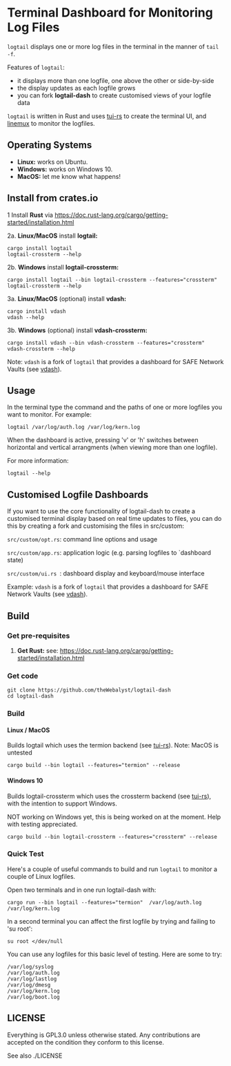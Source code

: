 # Terminal Dashboard for Monitoring Log Files

`logtail` displays one or more log files in the terminal in the manner of `tail -f`.

Features of `logtail`:
- it displays more than one logfile, one above the other or side-by-side
- the display updates as each logfile grows
- you can fork **logtail-dash** to create customised views of your logfile data

`logtail` is written in Rust and uses [tui-rs](https://github.com/fdehau/tui-rs) to create the terminal UI, and [linemux](https://github.com/jmagnuson/linemux) to monitor the logfiles.

## Operating Systems
- **Linux:** works on Ubuntu.
- **Windows:** works on Windows 10.
- **MacOS:** let me know what happens!

## Install from crates.io
1 Install **Rust** via https://doc.rust-lang.org/cargo/getting-started/installation.html

2a. **Linux/MacOS** install **logtail:**

    cargo install logtail
    logtail-crossterm --help

2b. **Windows** install **logtail-crossterm:**

    cargo install logtail --bin logtail-crossterm --features="crossterm"    logtail-crossterm --help

3a. **Linux/MacOS** (optional) install **vdash:**

    cargo install vdash
    vdash --help

3b. **Windows** (optional) install **vdash-crossterm:**

    cargo install vdash --bin vdash-crossterm --features="crossterm"
    vdash-crossterm --help

Note: `vdash` is a fork of `logtail` that provides a dashboard for SAFE Network Vaults (see [vdash](https://github.com/theWebalyst/vdash)).

## Usage

In the terminal type the command and the paths of one or more logfiles you want to monitor. For example:

    logtail /var/log/auth.log /var/log/kern.log

When the dashboard is active, pressing 'v' or 'h' switches between horizontal and vertical arrangments (when viewing more than one logfile).

For more information:

    logtail --help

## Customised Logfile Dashboards

If you want to use the core functionality of logtail-dash to create
a customised terminal display based on real time updates to files,
you can do this by creating a fork and customising the files in src/custom:

`src/custom/opt.rs`:  command line options and usage

`src/custom/app.rs`:  application logic (e.g. parsing logfiles to `dashboard state)

`src/custom/ui.rs `:    dashboard display and keyboard/mouse interface

Example: `vdash` is a fork of `logtail` that provides a dashboard for SAFE Network Vaults (see [vdash](https://github.com/theWebalyst/vdash)).

## Build
### Get pre-requisites
1. **Get Rust:** see: https://doc.rust-lang.org/cargo/getting-started/installation.html

### Get code
```
git clone https://github.com/theWebalyst/logtail-dash
cd logtail-dash
```

### Build

#### Linux / MacOS
Builds logtail which uses the termion backend (see [tui-rs](https://github.com/fdehau/tui-rs)).
Note: MacOS is untested
```
cargo build --bin logtail --features="termion" --release
```

#### Windows 10
Builds logtail-crossterm which uses the crossterm backend (see [tui-rs](https://github.com/fdehau/tui-rs)), with the intention to support Windows.

NOT working on Windows yet, this is being worked on at the moment. Help with testing appreciated.
```
cargo build --bin logtail-crossterm --features="crossterm" --release
```

### Quick Test
Here's a couple of useful commands to build and run `logtail` to monitor a couple of Linux logfiles.

Open two terminals and in one run logtail-dash with:
```
cargo run --bin logtail --features="termion"  /var/log/auth.log /var/log/kern.log
```

In a second terminal you can affect the first logfile by trying and failing to 'su root':
```
su root </dev/null
```

You can use any logfiles for this basic level of testing. Here are some to try:

    /var/log/syslog
    /var/log/auth.log 
    /var/log/lastlog
    /var/log/dmesg
    /var/log/kern.log
    /var/log/boot.log

## LICENSE

Everything is GPL3.0 unless otherwise stated. Any contributions are accepted on the condition they conform to this license.

See also ./LICENSE